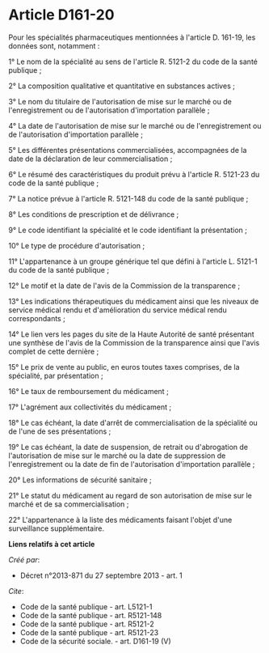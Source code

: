 # Article D161-20

Pour les spécialités pharmaceutiques mentionnées à l'article D. 161-19, les données sont, notamment : 

1° Le nom de la spécialité au sens de l'article R. 5121-2 du code de la santé publique ; 

2° La composition qualitative et quantitative en substances actives ; 

3° Le nom du titulaire de l'autorisation de mise sur le marché ou de l'enregistrement ou de l'autorisation d'importation
parallèle ; 

4° La date de l'autorisation de mise sur le marché ou de l'enregistrement ou de l'autorisation d'importation parallèle ; 

5° Les différentes présentations commercialisées, accompagnées de la date de la déclaration de leur commercialisation ; 

6° Le résumé des caractéristiques du produit prévu à l'article R. 5121-23 du code de la santé publique ; 

7° La notice prévue à l'article R. 5121-148 du code de la santé publique ; 

8° Les conditions de prescription et de délivrance ; 

9° Le code identifiant la spécialité et le code identifiant la présentation ; 

10° Le type de procédure d'autorisation ; 

11° L'appartenance à un groupe générique tel que défini à l'article L. 5121-1 du code de la santé publique ; 

12° Le motif et la date de l'avis de la Commission de la transparence ; 

13° Les indications thérapeutiques du médicament ainsi que les niveaux de service médical rendu et d'amélioration du service
médical rendu correspondants ; 

14° Le lien vers les pages du site de la Haute Autorité de santé présentant une synthèse de l'avis de la Commission de la
transparence ainsi que l'avis complet de cette dernière ; 

15° Le prix de vente au public, en euros toutes taxes comprises, de la spécialité, par présentation ; 

16° Le taux de remboursement du médicament ; 

17° L'agrément aux collectivités du médicament ; 

18° Le cas échéant, la date d'arrêt de commercialisation de la spécialité ou de l'une de ses présentations ; 

19° Le cas échéant, la date de suspension, de retrait ou d'abrogation de l'autorisation de mise sur le marché ou la date de
suppression de l'enregistrement ou la date de fin de l'autorisation d'importation parallèle ; 

20° Les informations de sécurité sanitaire ; 

21° Le statut du médicament au regard de son autorisation de mise sur le marché et de sa commercialisation ; 

22° L'appartenance à la liste des médicaments faisant l'objet d'une surveillance supplémentaire.

**Liens relatifs à cet article**

_Créé par_:

  - Décret n°2013-871 du 27 septembre 2013 - art. 1

_Cite_:

  - Code de la santé publique - art. L5121-1
  - Code de la santé publique - art. R5121-148
  - Code de la santé publique - art. R5121-2
  - Code de la santé publique - art. R5121-23
  - Code de la sécurité sociale. - art. D161-19 (V)
